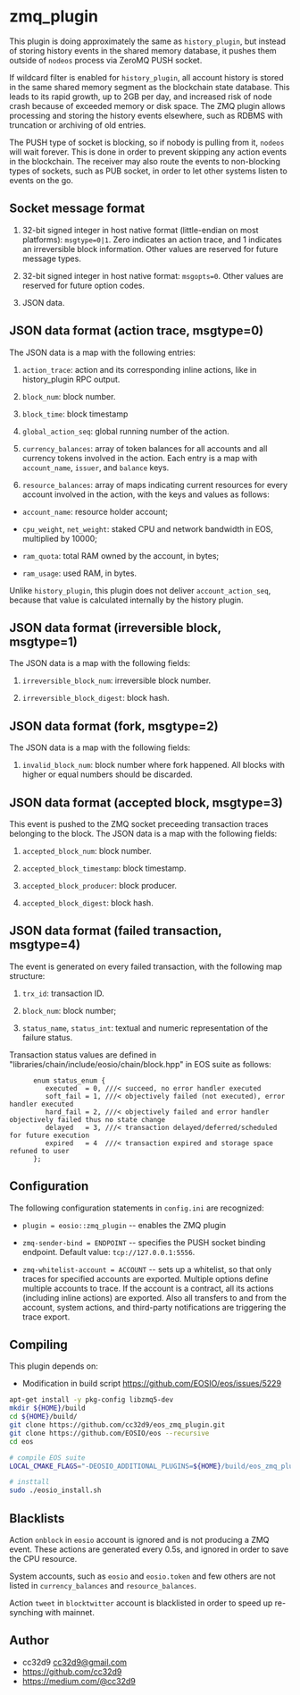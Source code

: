 # zmq_plugin

This plugin is doing approximately the same as `history_plugin`, but
instead of storing history events in the shared memory database, it
pushes them outside of `nodeos` process via ZeroMQ PUSH socket.

If wildcard filter is enabled for `history_plugin`, all account history
is stored in the same shared memory segment as the blockchain state
database. This leads to its rapid growth, up to 2GB per day, and
increased risk of node crash because of exceeded memory or disk
space. The ZMQ plugin allows processing and storing the history events
elsewhere, such as RDBMS with truncation or archiving of old entries.

The PUSH type of socket is blocking, so if nobody is pulling from it,
`nodeos` will wait forever. This is done in order to prevent skipping
any action events in the blockchain. The receiver may also route the
events to non-blocking types of sockets, such as PUB socket, in order to
let other systems listen to events on the go.



## Socket message format

1. 32-bit signed integer in host native format (little-endian on most
   platforms): `msgtype=0|1`. Zero indicates an action trace, and 1
   indicates an irreversible block information. Other values are
   reserved for future message types.

2. 32-bit signed integer in host native format:
   `msgopts=0`. Other values are reserved for future option codes.

3. JSON data.



## JSON data format (action trace, msgtype=0)

The JSON data is a map with the following entries:

1. `action_trace`: action and its corresponding inline actions, like in
   history_plugin RPC output.

2. `block_num`: block number.

3. `block_time`: block timestamp

4. `global_action_seq`: global running number of the action.

5. `currency_balances`: array of token balances for all accounts and all
   currency tokens involved in the action. Each entry is a map with
   `account_name`, `issuer`, and `balance` keys.

6. `resource_balances`: array of maps indicating current resources for
   every account involved in the action, with the keys and values as
   follows:

  * `account_name`: resource holder account;

  * `cpu_weight`, `net_weight`: staked CPU and network bandwidth in EOS,
    multiplied by 10000;

  * `ram_quota`: total RAM owned by the account, in bytes;

  * `ram_usage`: used RAM, in bytes.

Unlike `history_plugin`, this plugin does not deliver
`account_action_seq`, because that value is calculated internally by the
history plugin.


## JSON data format (irreversible block, msgtype=1)

The JSON data is a map with the following fields:

1. `irreversible_block_num`: irreversible block number.

2. `irreversible_block_digest`: block hash.
 

## JSON data format (fork, msgtype=2)

The JSON data is a map with the following fields:

1. `invalid_block_num`: block number where fork happened. All blocks
with higher or equal numbers should be discarded.


## JSON data format (accepted block, msgtype=3)

This event is pushed to the ZMQ socket preceeding transaction traces
belonging to the block. The JSON data is a map with the following
fields:

1. `accepted_block_num`: block number.

2. `accepted_block_timestamp`: block timestamp.

3. `accepted_block_producer`: block producer.

4. `accepted_block_digest`: block hash.



## JSON data format (failed transaction, msgtype=4)

The event is generated on every failed transaction, with the following
map structure:

1. `trx_id`: transaction ID.

2. `block_num`: block number;

3. `status_name`, `status_int`: textual and numeric representation of
the failure status.

Transaction status values are defined in
"libraries/chain/include/eosio/chain/block.hpp" in EOS suite as follows:

```
      enum status_enum {
         executed  = 0, ///< succeed, no error handler executed
         soft_fail = 1, ///< objectively failed (not executed), error handler executed
         hard_fail = 2, ///< objectively failed and error handler objectively failed thus no state change
         delayed   = 3, ///< transaction delayed/deferred/scheduled for future execution
         expired   = 4  ///< transaction expired and storage space refuned to user
      };
```



## Configuration

The following configuration statements in `config.ini` are recognized:

* `plugin = eosio::zmq_plugin` -- enables the ZMQ plugin

* `zmq-sender-bind = ENDPOINT` -- specifies the PUSH socket binding
  endpoint. Default value: `tcp://127.0.0.1:5556`.

* `zmq-whitelist-account = ACCOUNT` -- sets up a whitelist, so that only
  traces for specified accounts are exported. Multiple options define
  multiple accounts to trace. If the account is a contract, all its
  actions (including inline actions) are exported. Also all transfers to
  and from the account, system actions, and third-party notifications
  are triggering the trace export.



## Compiling

This plugin depends on:

* Modification in build script https://github.com/EOSIO/eos/issues/5229


```bash
apt-get install -y pkg-config libzmq5-dev
mkdir ${HOME}/build
cd ${HOME}/build/
git clone https://github.com/cc32d9/eos_zmq_plugin.git
git clone https://github.com/EOSIO/eos --recursive
cd eos

# compile EOS suite
LOCAL_CMAKE_FLAGS="-DEOSIO_ADDITIONAL_PLUGINS=${HOME}/build/eos_zmq_plugin" ./eosio_build.sh

# insttall
sudo ./eosio_install.sh
```


## Blacklists

Action `onblock` in `eosio` account is ignored and is not producing a
ZMQ event. These actions are generated every 0.5s, and ignored in order
to save the CPU resource.

System accounts, such as `eosio` and `eosio.token` and few others are
not listed in `currency_balances` and `resource_balances`.

Action `tweet` in `blocktwitter` account is blacklisted in order to
speed up re-synching with mainnet.


## Author

* cc32d9 <cc32d9@gmail.com>
* https://github.com/cc32d9
* https://medium.com/@cc32d9



